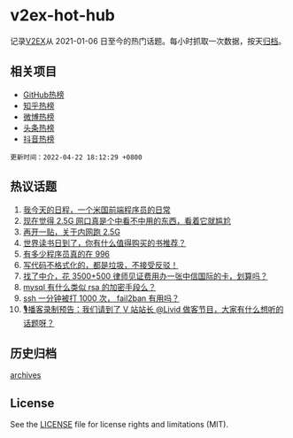 # v2ex-hot-hub

 记录[V2EX](https://www.v2ex.com/)从 2021-01-06 日至今的热门话题。每小时抓取一次数据，按天[归档](archives)。
 
 ## 相关项目

- [GitHub热榜](https://github.com/lonnyzhang423/github-hot-hub)
- [知乎热榜](https://github.com/lonnyzhang423/zhihu-hot-hub)
- [微博热榜](https://github.com/lonnyzhang423/weibo-hot-hub)
- [头条热榜](https://github.com/lonnyzhang423/toutiao-hot-hub)
- [抖音热榜](https://github.com/lonnyzhang423/douyin-hot-hub)


 `更新时间：2022-04-22 18:12:29 +0800`

## 热议话题

1. [我今天的日程，一个米国前端程序员的日常](https://www.v2ex.com/t/848483)
1. [现在觉得 2.5G 网口真是个中看不中用的东西，看着它就尴尬](https://www.v2ex.com/t/848425)
1. [再开一贴，关于内网跑 2.5G](https://www.v2ex.com/t/848523)
1. [世界读书日到了，你有什么值得购买的书推荐？](https://www.v2ex.com/t/848500)
1. [有多少程序员真的在 996](https://www.v2ex.com/t/848561)
1. [写代码不格式化的，都是垃圾，不接受反驳！](https://www.v2ex.com/t/848431)
1. [找了中介，花 3500+500 律师见证费用办一张中信国际的卡，划算吗？](https://www.v2ex.com/t/848526)
1. [mysql 有什么类似 rsa 的加密手段么？](https://www.v2ex.com/t/848472)
1. [ssh 一分钟被打 1000 次， fail2ban 有用吗？](https://www.v2ex.com/t/848484)
1. [🎙播客录制预告：我们请到了 V 站站长 @Livid 做客节目，大家有什么想听的话题呀？](https://www.v2ex.com/t/848540)

## 历史归档

[archives](archives)

## License

See the [LICENSE](LICENSE) file for license rights and limitations (MIT).
